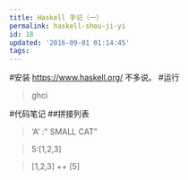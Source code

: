 ```yaml
---
title: Haskell 手记（一）
permalink: haskell-shou-ji-yi
id: 18
updated: '2016-09-01 01:14:45'
tags:
---
```


#安装
https://www.haskell.org/
不多说。
#运行
>ghci

#代码笔记
##拼接列表
>‘A’ :" SMALL CAT"

>5:[1,2,3]

>[1,2,3] ++ [5]




